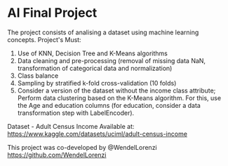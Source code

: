 # AI Final Project
The project consists of analising a dataset using machine learning concepts.
Project's Must:
1. Use of KNN, Decision Tree and K-Means algorithms
2. Data cleaning and pre-processing (removal of missing data NaN, transformation of categorical data and normalization)
3. Class balance
4. Sampling by stratified k-fold cross-validation (10 folds)
5. Consider a version of the dataset without the income class attribute; Perform data clustering based on the K-Means algorithm. For this, use the Age and education columns (for education, consider a data transformation step with LabelEncoder).


Dataset - Adult Census Income
Available at: https://www.kaggle.com/datasets/uciml/adult-census-income

This project was co-developed by @WendelLorenzi https://github.com/WendelLorenzi

